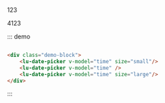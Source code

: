 <div class="demo-block">
    <p>123</p>
    <lu-date-picker v-model="time" size="small"/>
    <lu-date-picker v-model="time" />
    <lu-date-picker v-model="time" size="large"/>
    <p>4123</p>
</div>

::: demo
```html

<div class="demo-block">
    <lu-date-picker v-model="time" size="small"/>
    <lu-date-picker v-model="time" />
    <lu-date-picker v-model="time" size="large"/>
</div>

```
:::

<script>
export default {
    data(){
        return {
            time: new Date()
        }
    }
}
</script>
